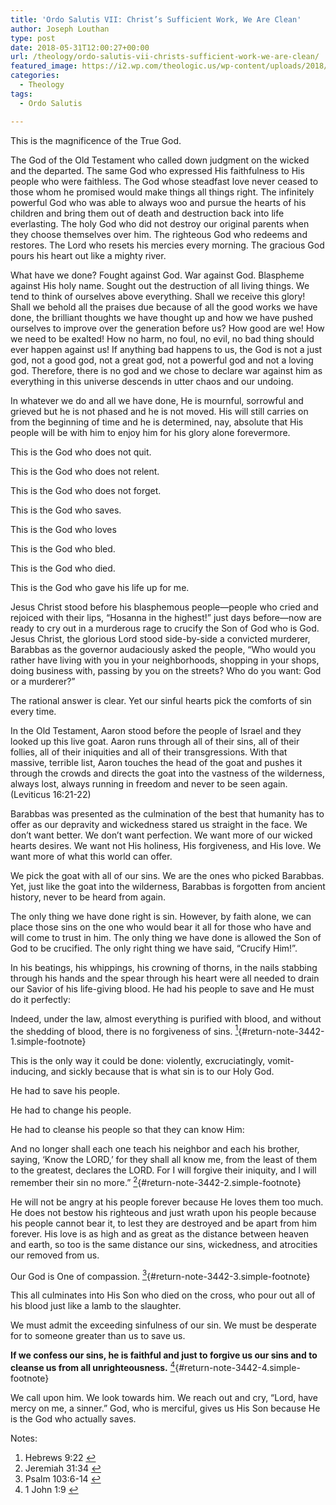 ```yaml
---
title: 'Ordo Salutis VII: Christ’s Sufficient Work, We Are Clean'
author: Joseph Louthan
type: post
date: 2018-05-31T12:00:27+00:00
url: /theology/ordo-salutis-vii-christs-sufficient-work-we-are-clean/
featured_image: https://i2.wp.com/theologic.us/wp-content/uploads/2018/05/unnamed.jpg?resize=512%2C340
categories:
  - Theology
tags:
  - Ordo Salutis

---
```

This is the magnificence of the True God.

The God of the Old Testament who called down judgment on the wicked and the departed. The same God who expressed His faithfulness to His people who were faithless. The God whose steadfast love never ceased to those whom he promised would make things all things right. The infinitely powerful God who was able to always woo and pursue the hearts of his children and bring them out of death and destruction back into life everlasting. The holy God who did not destroy our original parents when they choose themselves over him. The righteous God who redeems and restores. The Lord who resets his mercies every morning. The gracious God pours his heart out like a mighty river.

What have we done? Fought against God. War against God. Blaspheme against His holy name. Sought out the destruction of all living things. We tend to think of ourselves above everything. Shall we receive this glory! Shall we behold all the praises due because of all the good works we have done, the brilliant thoughts we have thought up and how we have pushed ourselves to improve over the generation before us? How good are we! How we need to be exalted! How no harm, no foul, no evil, no bad thing should ever happen against us! If anything bad happens to us, the God is not a just god, not a good god, not a great god, not a powerful god and not a loving god. Therefore, there is no god and we chose to declare war against him as everything in this universe descends in utter chaos and our undoing.

In whatever we do and all we have done, He is mournful, sorrowful and grieved but he is not phased and he is not moved. His will still carries on from the beginning of time and he is determined, nay, absolute that His people will be with him to enjoy him for his glory alone forevermore.

This is the God who does not quit.

This is the God who does not relent.

This is the God who does not forget.

This is the God who saves.

This is the God who loves

This is the God who bled.

This is the God who died.

This is the God who gave his life up for me.

Jesus Christ stood before his blasphemous people—people who cried and rejoiced with their lips, “Hosanna in the highest!” just days before—now are ready to cry out in a murderous rage to crucify the Son of God who is God. Jesus Christ, the glorious Lord stood side-by-side a convicted murderer, Barabbas as the governor audaciously asked the people, “Who would you rather have living with you in your neighborhoods, shopping in your shops, doing business with, passing by you on the streets? Who do you want: God or a murderer?”

The rational answer is clear. Yet our sinful hearts pick the comforts of sin every time.

In the Old Testament, Aaron stood before the people of Israel and they looked up this live goat. Aaron runs through all of their sins, all of their follies, all of their iniquities and all of their transgressions. With that massive, terrible list, Aaron touches the head of the goat and pushes it through the crowds and directs the goat into the vastness of the wilderness, always lost, always running in freedom and never to be seen again. (Leviticus 16:21-22)

Barabbas was presented as the culmination of the best that humanity has to offer as our depravity and wickedness stared us straight in the face. We don’t want better. We don’t want perfection. We want more of our wicked hearts desires. We want not His holiness, His forgiveness, and His love. We want more of what this world can offer.

We pick the goat with all of our sins. We are the ones who picked Barabbas. Yet, just like the goat into the wilderness, Barabbas is forgotten from ancient history, never to be heard from again.

The only thing we have done right is sin. However, by faith alone, we can place those sins on the one who would bear it all for those who have and will come to trust in him. The only thing we have done is allowed the Son of God to be crucified. The only right thing we have said, “Crucify Him!”.

In his beatings, his whippings, his crowning of thorns, in the nails stabbing through his hands and the spear through his heart were all needed to drain our Savior of his life-giving blood. He had his people to save and He must do it perfectly:

Indeed, under the law, almost everything is purified with blood, and without the shedding of blood, there is no forgiveness of sins. [<sup>1</sup>][1]{#return-note-3442-1.simple-footnote}

This is the only way it could be done: violently, excruciatingly, vomit-inducing, and sickly because that is what sin is to our Holy God.

He had to save his people.

He had to change his people.

He had to cleanse his people so that they can know Him:

And no longer shall each one teach his neighbor and each his brother, saying, ‘Know the LORD,’ for they shall all know me, from the least of them to the greatest, declares the LORD. For I will forgive their iniquity, and I will remember their sin no more.” [<sup>2</sup>][2]{#return-note-3442-2.simple-footnote}

He will not be angry at his people forever because He loves them too much. He does not bestow his righteous and just wrath upon his people because his people cannot bear it, to lest they are destroyed and be apart from him forever. His love is as high and as great as the distance between heaven and earth, so too is the same distance our sins, wickedness, and atrocities our removed from us.

Our God is One of compassion. [<sup>3</sup>][3]{#return-note-3442-3.simple-footnote}

This all culminates into His Son who died on the cross, who pour out all of his blood just like a lamb to the slaughter.

We must admit the exceeding sinfulness of our sin. We must be desperate for to someone greater than us to save us.

**If we confess our sins, he is faithful and just to forgive us our sins and to cleanse us from all unrighteousness.** [<sup>4</sup>][4]{#return-note-3442-4.simple-footnote}

We call upon him. We look towards him. We reach out and cry, “Lord, have mercy on me, a sinner.” God, who is merciful, gives us His Son because He is the God who actually saves.

<div class="simple-footnotes">
  <p class="notes">
    Notes:
  </p>
  
  <ol>
    <li id="note-3442-1">
      <span style="background-color: #f5f6f5;">Hebrews 9:22</span> <a href="#return-note-3442-1">&#8617;</a>
    </li>
    <li id="note-3442-2">
      Jeremiah 31:34 <a href="#return-note-3442-2">&#8617;</a>
    </li>
    <li id="note-3442-3">
      Psalm 103:6-14 <a href="#return-note-3442-3">&#8617;</a>
    </li>
    <li id="note-3442-4">
      1 John 1:9 <a href="#return-note-3442-4">&#8617;</a>
    </li>
  </ol>
</div>

 [1]: #note-3442-1 "Hebrews 9:22"
 [2]: #note-3442-2 "Jeremiah 31:34"
 [3]: #note-3442-3 "Psalm 103:6-14"
 [4]: #note-3442-4 "1 John 1:9"